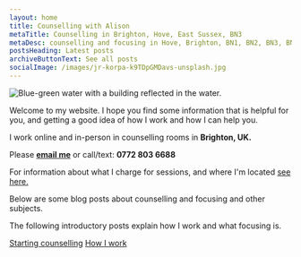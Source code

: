 ```yaml
---
layout: home
title: Counselling with Alison
metaTitle: Counselling in Brighton, Hove, East Sussex, BN3
metaDesc: counselling and focusing in Hove, Brighton, BN1, BN2, BN3, BN41, BN43
postsHeading: Latest posts
archiveButtonText: See all posts
socialImage: /images/jr-korpa-k9TDpGMDavs-unsplash.jpg
---
```

![Blue-green water with a building reflected in the water.](/images/jr-korpa-k9TDpGMDavs-unsplash.jpg)

Welcome to my website. I hope you find some information that is helpful for you, and getting a good idea of how I work and how I can help you.

I work online and in-person in counselling rooms in **Brighton, UK.**

Please **[email me](mailto:dwellingspacecounselling@gmail.com)** or call/text:  **0772 803 6688**

F﻿or information about what I charge for sessions, and where I'm located [see here.](/pages/about-me)

B﻿elow are some blog posts about counselling and focusing and other subjects. 

T﻿he following introductory posts explain how I work and what focusing is. 

[Starting counselling](/posts/test-post)
[﻿How I work](/pages/about-counselling)